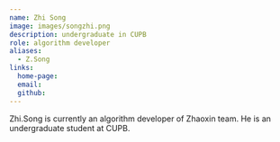 ```yaml
---
name: Zhi Song
image: images/songzhi.png
description: undergraduate in CUPB
role: algorithm developer
aliases:
  - Z.Song
links:
  home-page: 
  email: 
  github: 
---
```


Zhi.Song is currently an algorithm developer of Zhaoxin team.
He is an undergraduate student at CUPB.
